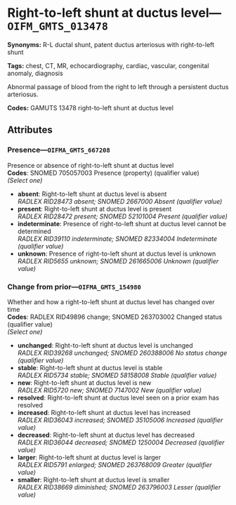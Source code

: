 # Right-to-left shunt at ductus level—`OIFM_GMTS_013478`

**Synonyms:** R-L ductal shunt, patent ductus arteriosus with right-to-left shunt

**Tags:** chest, CT, MR, echocardiography, cardiac, vascular, congenital anomaly, diagnosis

Abnormal passage of blood from the right to left through a persistent ductus arteriosus.

**Codes:** GAMUTS 13478 right-to-left shunt at ductus level

## Attributes

### Presence—`OIFMA_GMTS_667208`

Presence or absence of right-to-left shunt at ductus level  
**Codes**: SNOMED 705057003 Presence (property) (qualifier value)  
*(Select one)*

- **absent**: Right-to-left shunt at ductus level is absent  
_RADLEX RID28473 absent; SNOMED 2667000 Absent (qualifier value)_
- **present**: Right-to-left shunt at ductus level is present  
_RADLEX RID28472 present; SNOMED 52101004 Present (qualifier value)_
- **indeterminate**: Presence of right-to-left shunt at ductus level cannot be determined  
_RADLEX RID39110 indeterminate; SNOMED 82334004 Indeterminate (qualifier value)_
- **unknown**: Presence of right-to-left shunt at ductus level is unknown  
_RADLEX RID5655 unknown; SNOMED 261665006 Unknown (qualifier value)_

### Change from prior—`OIFMA_GMTS_154980`

Whether and how a right-to-left shunt at ductus level has changed over time  
**Codes**: RADLEX RID49896 change; SNOMED 263703002 Changed status (qualifier value)  
*(Select one)*

- **unchanged**: Right-to-left shunt at ductus level is unchanged  
_RADLEX RID39268 unchanged; SNOMED 260388006 No status change (qualifier value)_
- **stable**: Right-to-left shunt at ductus level is stable  
_RADLEX RID5734 stable; SNOMED 58158008 Stable (qualifier value)_
- **new**: Right-to-left shunt at ductus level is new  
_RADLEX RID5720 new; SNOMED 7147002 New (qualifier value)_
- **resolved**: Right-to-left shunt at ductus level seen on a prior exam has resolved  
- **increased**: Right-to-left shunt at ductus level has increased  
_RADLEX RID36043 increased; SNOMED 35105006 Increased (qualifier value)_
- **decreased**: Right-to-left shunt at ductus level has decreased  
_RADLEX RID36044 decreased; SNOMED 1250004 Decreased (qualifier value)_
- **larger**: Right-to-left shunt at ductus level is larger  
_RADLEX RID5791 enlarged; SNOMED 263768009 Greater (qualifier value)_
- **smaller**: Right-to-left shunt at ductus level is smaller  
_RADLEX RID38669 diminished; SNOMED 263796003 Lesser (qualifier value)_